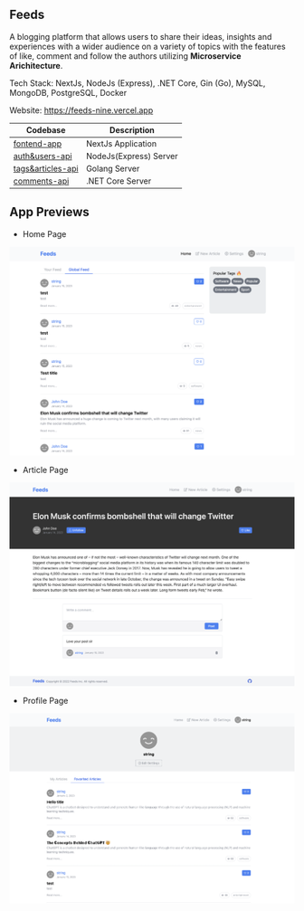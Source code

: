 ## Feeds

A blogging platform that allows users to share their ideas, insights and experiences with a wider audience on a variety of topics with the features of like, comment and follow the authors utilizing **Microservice Arichitecture**.

Tech Stack: NextJs, NodeJs (Express), .NET Core, Gin (Go), MySQL, MongoDB, PostgreSQL, Docker

Website: https://feeds-nine.vercel.app

| Codebase                                                                                  | Description            |
| ----------------------------------------------------------------------------------------- | ---------------------- |
| [fontend-app](https://github.com/kkaung/MateFlightAdvisor/tree/main/client)               | NextJs Application     |
| [auth&users-api](https://github.com/kkaung/feeds/tree/main/services/auth)                 | NodeJs(Express) Server |
| [tags&articles-api](https://github.com/kkaung/feeds/tree/main/services/articles)          | Golang Server          |
| [comments-api](https://github.com/kkaung/feeds/tree/main/services/comments/FeedsComments) | .NET Core Server       |

## App Previews

- Home Page
  
![Home Page](docs/images/home.png)

- Article Page
  
![Article Page](docs/images/article.png)

- Profile Page

![Profile Page](docs/images/profile.png)